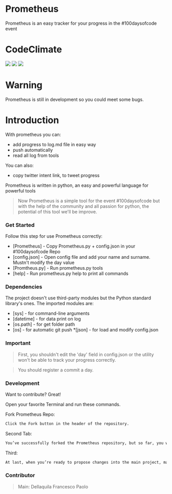 # Prometheus

Prometheus is an easy tracker for your progress in the #100daysofcode event

# CodeClimate

<a href="https://codeclimate.com/github/Francescopaolo44/Prometheus"><img src="https://codeclimate.com/github/Francescopaolo44/Prometheus/badges/gpa.svg" /></a> <a href="https://codeclimate.com/github/Francescopaolo44/Prometheus/coverage"><img src="https://codeclimate.com/github/Francescopaolo44/Prometheus/badges/coverage.svg" /></a> <a href="https://codeclimate.com/github/Francescopaolo44/Prometheus"><img src="https://codeclimate.com/github/Francescopaolo44/Prometheus/badges/issue_count.svg" /></a>

# Warning
Prometheus is still in development so you could meet some bugs.

# Introduction
With prometheus you can:

  - add progress to log.md file in easy way
  - push automatically 
  - read all log from tools

You can also:
  - copy twitter intent link, to tweet progress 

Prometheus is written in python, an easy and powerful language for powerful tools 

> Now Prometheus is a simple tool for the event #100daysofcode
> but with the help of the community
> and all passion for python,
> the potential of this tool we'll be improve.

### Get Started

Follow this step for use Prometheus correctly:
* [Prometheus] - Copy Prometheus.py + config.json in your #100daysofcode Repo
* [config.json] - Open config file and add your name and surname. Mustn't modify the day value
* [Promtheus.py] - Run prometheus.py tools
* [help] - Run prometheus.py help to print all commands

### Dependencies

The project doesn't use third-party modules but the Python standard library's ones.
The imported modules are:
* [sys] - for command-line arguments
* [datetime] - for data print on log
* [os.path] - for get folder path
* [os] - for automatic git push
*[json] - for load and modify config.json

### Important
>First, you shouldn't edit the 'day' field in config.json or 
>the utility won't be able to track your progress correctly.

>You should register a commit a day.


### Development

Want to contribute? Great!

Open your favorite Terminal and run these commands.

Fork Prometheus Repo:
```sh
Click the Fork button in the header of the repository.
```

Second Tab:
```sh
You’ve successfully forked the Prometheus repository, but so far, you will need to clone it to your computer.
```

Third:
```sh
At last, when you’re ready to propose changes into the main project, make a pull request.
```
### Contributor
> Main: Dellaquila Francesco Paolo
